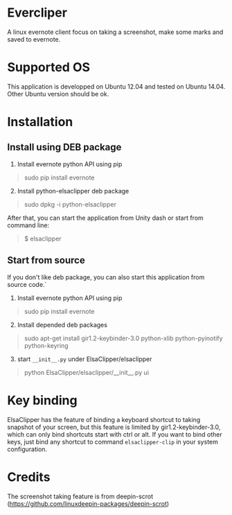 Evercliper
==========

A linux evernote client focus on taking a screenshot, make some marks and saved to evernote.

# Supported OS
This application is developped on Ubuntu 12.04 and tested on Ubuntu 14.04. Other Ubuntu version should be ok.

# Installation

## Install using DEB package
1. Install evernote python API using pip
> sudo pip install evernote

2. Install python-elsaclipper deb package
> sudo dpkg -i python-elsaclipper

After that, you can start the application from Unity dash or start from command line:
> $ elsaclipper


## Start from source

If you don't like deb package, you can also start this application from source code.´

1. Install evernote python API using pip
> sudo pip install evernote
2. Install depended deb packages
> sudo apt-get install gir1.2-keybinder-3.0 python-xlib python-pyinotify python-keyring
3. start `__init__.py` under ElsaClipper/elsaclipper
> python ElsaClipper/elsaclipper/\_\_init\_\_.py ui

# Key binding
ElsaClipper has the feature of binding a keyboard shortcut to taking snapshot of your screen, but this feature is limited by gir1.2-keybinder-3.0, which can only bind shortcuts start with ctrl or alt. If you want to bind other keys, just bind any shortcut to command `elsaclipper-clip` in your system configuration.

# Credits
The screenshot taking feature is from deepin-scrot (https://github.com/linuxdeepin-packages/deepin-scrot)
